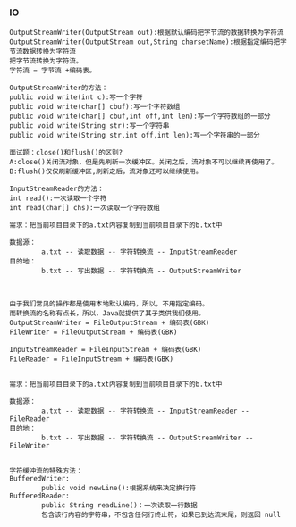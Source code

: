 ### IO
    OutputStreamWriter(OutputStream out):根据默认编码把字节流的数据转换为字符流
    OutputStreamWriter(OutputStream out,String charsetName):根据指定编码把字节流数据转换为字符流
    把字节流转换为字符流。
    字符流 = 字节流 +编码表。
    
    OutputStreamWriter的方法：
    public void write(int c):写一个字符
    public void write(char[] cbuf):写一个字符数组
    public void write(char[] cbuf,int off,int len):写一个字符数组的一部分
    public void write(String str):写一个字符串
    public void write(String str,int off,int len):写一个字符串的一部分
    
    面试题：close()和flush()的区别?
    A:close()关闭流对象，但是先刷新一次缓冲区。关闭之后，流对象不可以继续再使用了。
    B:flush()仅仅刷新缓冲区,刷新之后，流对象还可以继续使用。
    
    InputStreamReader的方法：
    int read():一次读取一个字符
    int read(char[] chs):一次读取一个字符数组
    
    需求：把当前项目目录下的a.txt内容复制到当前项目目录下的b.txt中
    
    数据源：
    		a.txt -- 读取数据 -- 字符转换流 -- InputStreamReader
    目的地：
    		b.txt -- 写出数据 -- 字符转换流 -- OutputStreamWriter
    		
    
    
    由于我们常见的操作都是使用本地默认编码，所以，不用指定编码。
    而转换流的名称有点长，所以，Java就提供了其子类供我们使用。
    OutputStreamWriter = FileOutputStream + 编码表(GBK)
    FileWriter = FileOutputStream + 编码表(GBK)
    
    InputStreamReader = FileInputStream + 编码表(GBK)
    FileReader = FileInputStream + 编码表(GBK)
    
    
    需求：把当前项目目录下的a.txt内容复制到当前项目目录下的b.txt中
    
    数据源：
    		a.txt -- 读取数据 -- 字符转换流 -- InputStreamReader -- FileReader
    目的地：
    		b.txt -- 写出数据 -- 字符转换流 -- OutputStreamWriter -- FileWriter
    		
    		
    字符缓冲流的特殊方法：
    BufferedWriter:
    		public void newLine():根据系统来决定换行符
    BufferedReader:
    		public String readLine()：一次读取一行数据
    		包含该行内容的字符串，不包含任何行终止符，如果已到达流末尾，则返回 null